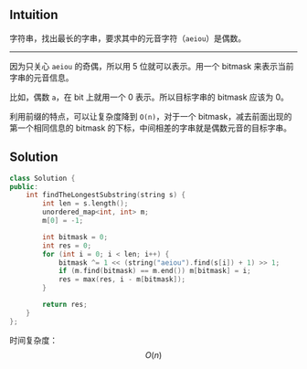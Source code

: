 ## Intuition

字符串，找出最长的字串，要求其中的元音字符（`aeiou`）是偶数。

----

因为只关心 `aeiou` 的奇偶，所以用 5 位就可以表示。用一个 bitmask 来表示当前字串的元音信息。

比如，偶数 `a`，在 bit 上就用一个 0 表示。所以目标字串的 bitmask 应该为 0。

利用前缀的特点，可以让复杂度降到 `O(n)`，对于一个 bitmask，减去前面出现的第一个相同信息的 bitmask 的下标，中间相差的字串就是偶数元音的目标字串。


## Solution

```cpp
class Solution {
public:
    int findTheLongestSubstring(string s) {
        int len = s.length();
        unordered_map<int, int> m;
        m[0] = -1;

        int bitmask = 0;
        int res = 0;
        for (int i = 0; i < len; i++) {
            bitmask ^= 1 << (string("aeiou").find(s[i]) + 1) >> 1;
            if (m.find(bitmask) == m.end()) m[bitmask] = i;
            res = max(res, i - m[bitmask]);
        }

        return res;
    }
};
```

时间复杂度：$$O(n)$$